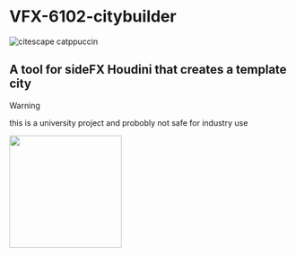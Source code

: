# VFX-6102-citybuilder
![citescape catppuccin](https://github.com/JoeHarper-tech/VFX-6102-citybuilder/blob/main/pictures/cat_evening-sky.png?raw=true)
## A tool for sideFX Houdini that creates a template city

> [!WARNING]
> this is a university project and probobly not safe for industry use
 
<img src="https://github.com/kuisux/VFX-6102-citybuilder/blob/main/pictures/KuiLogo.png?raw=true" width="200">
